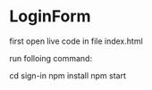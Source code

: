 # LoginForm

first open live code in file index.html

run folloing command:

cd sign-in
npm install
npm start



